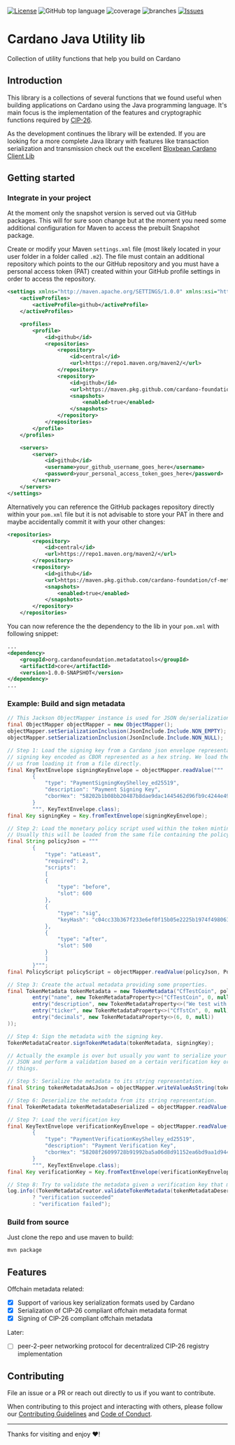 [![License](https://img.shields.io/github/license/cardano-foundation/cf-metadata-core)](https://github.com/cardano-foundation/cf-metadata-core/blob/main/LICENSE)
![GitHub top language](https://img.shields.io/github/languages/top/cardano-foundation/cf-metadata-core)
![coverage](https://github.com/cardano-foundation/cf-metadata-core/blob/badges/jacoco.svg)
![branches](https://github.com/cardano-foundation/cf-metadata-core/blob/badges/branches.svg)
[![Issues](https://img.shields.io/github/issues/cardano-foundation/cf-metadata-core)](https://github.com/cardano-foundation/cf-metadata-core/issues)

# Cardano Java Utility lib
Collection of utility functions that help you build on Cardano

## Introduction

This library is a collections of several functions that we found useful when building applications on Cardano using the Java programming language. It's main focus is the implementation of the features and cryptographic functions required by [CIP-26](https://github.com/cardano-foundation/CIPs/tree/master/CIP-0026).

As the development continues the library will be extended. If you are looking for a more complete Java library with features like transaction serialization and transmission check out the excellent [Bloxbean Cardano Client Lib](https://github.com/bloxbean/cardano-client-lib)

## Getting started

### Integrate in your project

At the moment only the snapshot version is served out via GitHub packages. This will for sure soon change but at the moment you need some additional configuration for Maven to access the prebuilt Snapshot package.

Create or modify your Maven `settings.xml` file (most likely located in your user folder in a folder called `.m2`). The file must contain an additional repository which points to the our GitHub repository and you must have a personal access token (PAT) created within your GitHub profile settings in order to access the repository.
```xml
<settings xmlns="http://maven.apache.org/SETTINGS/1.0.0" xmlns:xsi="http://www.w3.org/2001/XMLSchema-instance" xsi:schemaLocation="http://maven.apache.org/SETTINGS/1.0.0 https://maven.apache.org/xsd/settings-1.0.0.xsd">
    <activeProfiles>
        <activeProfile>github</activeProfile>
    </activeProfiles>

    <profiles>
        <profile>
            <id>github</id>
            <repositories>
                <repository>
                    <id>central</id>
                    <url>https://repo1.maven.org/maven2/</url>
                </repository>
                <repository>
                    <id>github</id>
                    <url>https://maven.pkg.github.com/cardano-foundation/cf-metadata-core</url>
                    <snapshots>
                        <enabled>true</enabled>
                    </snapshots>
                </repository>
            </repositories>
        </profile>
    </profiles>

    <servers>
        <server>
            <id>github</id>
            <username>your_github_username_goes_here</username>
            <password>your_personal_access_token_goes_here</password>
        </server>
    </servers>
</settings>
```

Alternatively you can reference the GitHub packages repository directly within your `pom.xml` file but it is not advisable to store your PAT in there and maybe accidentally commit it with your other changes:
```xml
<repositories>
        <repository>
            <id>central</id>
            <url>https://repo1.maven.org/maven2/</url>
        </repository>
        <repository>
            <id>github</id>
            <url>https://maven.pkg.github.com/cardano-foundation/cf-metadata-core</url>
            <snapshots>
                <enabled>true</enabled>
            </snapshots>
        </repository>
    </repositories>
```

You can now reference the the dependency to the lib in your `pom.xml` with following snippet:
```xml
...
<dependency>
    <groupId>org.cardanofoundation.metadatatools</groupId>
    <artifactId>core</artifactId>
    <version>1.0.0-SNAPSHOT</version>
</dependency>
...
```

### Example: Build and sign metadata

```java
// This Jackson ObjectMapper instance is used for JSON de/serialization.
final ObjectMapper objectMapper = new ObjectMapper();
objectMapper.setSerializationInclusion(JsonInclude.Include.NON_EMPTY);
objectMapper.setSerializationInclusion(JsonInclude.Include.NON_NULL);

// Step 1: Load the signing key from a Cardano json envelope representation containing the key material of the
// signing key encoded as CBOR represented as a hex string. We load the key from a String but nothing prevents
// us from loading it from a file directly.
final KeyTextEnvelope signingKeyEnvelope = objectMapper.readValue("""
        {
            "type": "PaymentSigningKeyShelley_ed25519",
            "description": "Payment Signing Key",
            "cborHex": "58202b1b08bb20487b8dae9dac1445462d96fb9c4244e49e87b5d0785b9a2960a60b"
        }
        """, KeyTextEnvelope.class);
final Key signingKey = Key.fromTextEnvelope(signingKeyEnvelope);

// Step 2: Load the monetary policy script used within the token minting operation. We load it from a String.
// Usually this will be loaded from the same file containing the policy that was used during the minting.
final String policyJson = """
        {
            "type": "atLeast",
            "required": 2,
            "scripts":
            [
            {
                "type": "before",
                "slot": 600
            },
            {
                "type": "sig",
                "keyHash": "c04cc33b367f233e6ef0f15b05e2225b1974f4980611fb5852f6d01e"
            },
            {
                "type": "after",
                "slot": 500
            }
            ]
        }""";
final PolicyScript policyScript = objectMapper.readValue(policyJson, PolicyScript.class);

// Step 3: Create the actual metadata providing some properties.
final TokenMetadata tokenMetadata = new TokenMetadata("CfTestCoin", policyScript, Map.ofEntries(
        entry("name", new TokenMetadataProperty<>("CfTestCoin", 0, null)),
        entry("description", new TokenMetadataProperty<>("We test with CfTestCoin.", 0, null)),
        entry("ticker", new TokenMetadataProperty<>("CfTstCn", 0, null)),
        entry("decimals", new TokenMetadataProperty<>(6, 0, null))
));

// Step 4: Sign the metadata with the signing key.
TokenMetadataCreator.signTokenMetadata(tokenMetadata, signingKey);

// Actually the example is over but usually you want to serialize your metadata to JSON or load metadata from
// JSON and perform a validation based on a certain verification key or likewise. The next steps are about those
// things.

// Step 5: Serialize the metadata to its string representation.
final String tokenMetadataAsJson = objectMapper.writeValueAsString(tokenMetadata);

// Step 6: Deserialize the metadata from its string representation.
final TokenMetadata tokenMetadataDeserialized = objectMapper.readValue(tokenMetadataAsJson, TokenMetadata.class);

// Step 7: Load the verification key
final KeyTextEnvelope verificationKeyEnvelope = objectMapper.readValue("""
        {
            "type": "PaymentVerificationKeyShelley_ed25519",
            "description": "Payment Verification Key",
            "cborHex": "58208f26099728b91992ba5a06d8d91152ea6bd9aa1d944334fa96a4541b583c2634"
        }
        """, KeyTextEnvelope.class);
final Key verificationKey = Key.fromTextEnvelope(verificationKeyEnvelope);

// Step 8: Try to validate the metadata given a verification key that must be included in the signatures.
log.info((TokenMetadataCreator.validateTokenMetadata(tokenMetadataDeserialized, verificationKey).isValid())
        ? "verification succeeded"
        : "verification failed");
```

### Build from source
Just clone the repo and use maven to build:

```sh
mvn package
```

## Features

Offchain metadata related:
- [x] Support of various key serialization formats used by Cardano
- [x] Serialization of CIP-26 compliant offchain metadata format
- [x] Signing of CIP-26 compliant offchain metadata

Later:
- [ ] peer-2-peer networking protocol for decentralized CIP-26 registry implementation

## Contributing

File an issue or a PR or reach out directly to us if you want to contribute.

When contributing to this project and interacting with others, please follow our [Contributing Guidelines](./CONTRIBUTING.md) and [Code of Conduct](./CODE-OF-CONDUCT.md).

---

Thanks for visiting and enjoy :heart:!
